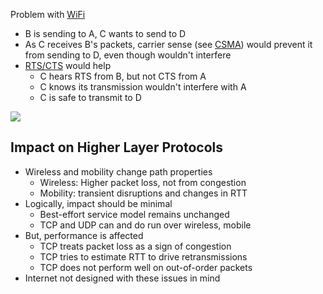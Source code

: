 Problem with [WiFi](WiFi.md)
- B is sending to A, C wants to send to D
- As C receives B's packets, carrier sense (see [CSMA](CSMA.md)) would prevent it from sending to D, even though wouldn't interfere
- [RTS/CTS](Virtual%20Carrier%20Sensing.md) would help
	- C hears RTS from B, but not CTS from A
	- C knows its transmission wouldn't interfere with A
	- C is safe to transmit to D

![](exposed-terminal.png)

## Impact on Higher Layer Protocols

- Wireless and mobility change path properties
	- Wireless: Higher packet loss, not from congestion
	- Mobility: transient disruptions and changes in RTT
- Logically, impact should be minimal
	- Best-effort service model remains unchanged
	- TCP and UDP can and do run over wireless, mobile
- But, performance is affected
	- TCP treats packet loss as a sign of congestion
	- TCP tries to estimate RTT to drive retransmissions
	- TCP does not perform well on out-of-order packets
- Internet not designed with these issues in mind
